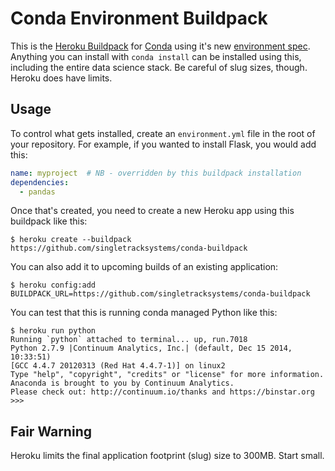 Conda Environment Buildpack
===========================

This is the [Heroku Buildpack][] for [Conda][] using it's new
[environment spec][].  Anything you can install with `conda install` can be
installed using this, including the entire data science stack.  Be careful of
slug sizes, though.  Heroku does have limits.

## Usage
To control what gets installed, create an `environment.yml` file in the root
of your repository.  For example, if you wanted to install Flask, you would add
this:

```yaml
name: myproject  # NB - overridden by this buildpack installation
dependencies:
  - pandas
```

Once that's created, you need to create a new Heroku app using this buildpack
like this:

```console
$ heroku create --buildpack https://github.com/singletracksystems/conda-buildpack
```

You can also add it to upcoming builds of an existing application:

```console
$ heroku config:add BUILDPACK_URL=https://github.com/singletracksystems/conda-buildpack
```

You can test that this is running conda managed Python like this:

```console
$ heroku run python
Running `python` attached to terminal... up, run.7018
Python 2.7.9 |Continuum Analytics, Inc.| (default, Dec 15 2014, 10:33:51)
[GCC 4.4.7 20120313 (Red Hat 4.4.7-1)] on linux2
Type "help", "copyright", "credits" or "license" for more information.
Anaconda is brought to you by Continuum Analytics.
Please check out: http://continuum.io/thanks and https://binstar.org
>>>
```


## Fair Warning

Heroku limits the final application footprint (slug) size to 300MB. Start small.

[Conda]: http://conda.io
[environment spec]: https://github.com/conda/conda-env#environmentyml
[Heroku Buildpack]: https://devcenter.heroku.com/articles/buildpacks
